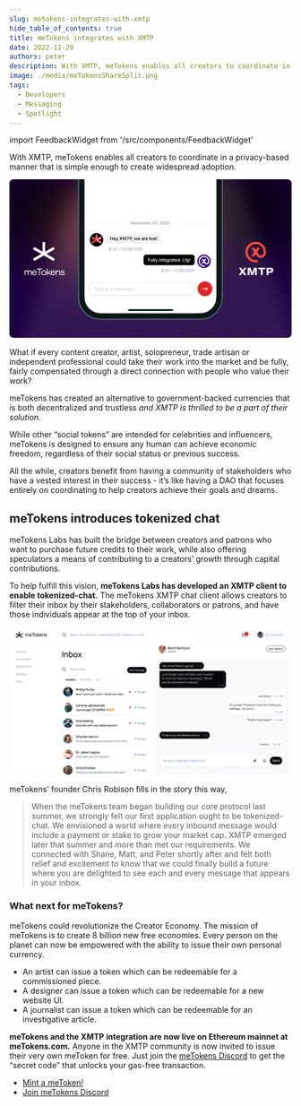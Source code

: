 ```yaml
---
slug: metokens-integrates-with-xmtp
hide_table_of_contents: true
title: meTokens integrates with XMTP
date: 2022-11-29
authors: peter
description: With XMTP, meTokens enables all creators to coordinate in a privacy-based manner that is simple enough to create widespread adoption.
image: ./media/meTokensShareSplit.png
tags:
  - Developers
  - Messaging
  - Spotlight
---
```


import FeedbackWidget from '/src/components/FeedbackWidget'

With XMTP, meTokens enables all creators to coordinate in a privacy-based manner that is simple enough to create widespread adoption.

![meTokens x XMTP card](./media/meTokensShareSplit.png)

<!--truncate-->

What if every content creator, artist, solopreneur, trade artisan or independent professional could take their work into the market and be fully, fairly compensated through a direct connection with people who value their work?

meTokens has created an alternative to government-backed currencies that is both decentralized and trustless _and XMTP is thrilled to be a part of their solution._

While other “social tokens” are intended for celebrities and influencers, meTokens is designed to ensure any human can achieve economic freedom, regardless of their social status or previous success.

All the while, creators benefit from having a community of stakeholders who have a vested interest in their success - it’s like having a DAO that focuses entirely on coordinating to help creators achieve their goals and dreams.

## meTokens introduces tokenized chat

meTokens Labs has built the bridge between creators and patrons who want to purchase future credits to their work, while also offering speculators a means of contributing to a creators’ growth through capital contributions.

To help fulfill this vision, **meTokens Labs has developed an XMTP client to enable tokenized-chat.** The meTokens XMTP chat client allows creators to filter their inbox by their stakeholders, collaborators or patrons, and have those individuals appear at the top of your inbox.

![meTokens Inbox](media/pasted-image-0.png)

meTokens’ founder Chris Robison fills in the story this way,

> When the meTokens team began building our core protocol last summer, we strongly felt our first application ought to be tokenized-chat. We envisioned a world where every inbound message would include a payment or stake to grow your market cap. XMTP emerged later that summer and more than met our requirements. We connected with Shane, Matt, and Peter shortly after and felt both relief and excitement to know that we could finally build a future where you are delighted to see each and every message that appears in your inbox.

### What next for meTokens?

meTokens could revolutionize the Creator Economy. The mission of meTokens is to create 8 billion new free economies. Every person on the planet can now be empowered with the ability to issue their own personal currency.

- An artist can issue a token which can be redeemable for a commissioned piece.
- A designer can issue a token which can be redeemable for a new website UI.
- A journalist can issue a token which can be redeemable for an investigative article.

**meTokens and the XMTP integration are now live on Ethereum mainnet at meTokens.com.** Anyone in the XMTP community is now invited to issue their very own meToken for free. Just join the [meTokens Discord](https://discord.gg/CuXRv5Hmk4) to get the “secret code” that unlocks your gas-free transaction.

- [Mint a meToken!](http://www.metokens.com/)
- [Join meTokens Discord](https://discord.gg/eXSRUQbGKK)

<br/>
<FeedbackWidget />
